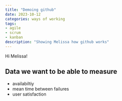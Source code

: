 ```yaml
---
title: "Demoing github"
date: 2023-10-12
categories: ways of working
tags:
- agile
- scrum
- kanban
description: "Showing Melissa how github works"
---
```


Hi Melissa!

## Data we want to be able to measure

- availabiltiy
- mean time between failures
- user satisfaction